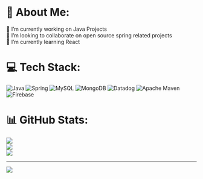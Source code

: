 # 💫 About Me:
🔭 I’m currently working on Java Projects<br>👯 I’m looking to collaborate on open source spring related projects<br>🌱 I’m currently learning React


# 💻 Tech Stack:
![Java](https://img.shields.io/badge/java-%23ED8B00.svg?style=for-the-badge&logo=openjdk&logoColor=white) ![Spring](https://img.shields.io/badge/spring-%236DB33F.svg?style=for-the-badge&logo=spring&logoColor=white) ![MySQL](https://img.shields.io/badge/mysql-%2300000f.svg?style=for-the-badge&logo=mysql&logoColor=white) ![MongoDB](https://img.shields.io/badge/MongoDB-%234ea94b.svg?style=for-the-badge&logo=mongodb&logoColor=white) ![Datadog](https://img.shields.io/badge/datadog-%23632CA6.svg?style=for-the-badge&logo=datadog&logoColor=white) ![Apache Maven](https://img.shields.io/badge/Apache%20Maven-C71A36?style=for-the-badge&logo=Apache%20Maven&logoColor=white) ![Firebase](https://img.shields.io/badge/Firebase-039BE5?style=for-the-badge&logo=Firebase&logoColor=white)
# 📊 GitHub Stats:
![](https://github-readme-stats.vercel.app/api?username=Rahul-4525&theme=dark&hide_border=false&include_all_commits=true&count_private=true)<br/>
![](https://github-readme-streak-stats.herokuapp.com/?user=Rahul-4525&theme=dark&hide_border=false)<br/>
![](https://github-readme-stats.vercel.app/api/top-langs/?username=Rahul-4525&theme=dark&hide_border=false&include_all_commits=true&count_private=true&layout=compact)

---
[![](https://visitcount.itsvg.in/api?id=Rahul-4525&icon=0&color=0)](https://visitcount.itsvg.in)

<!-- Proudly created with GPRM ( https://gprm.itsvg.in ) -->